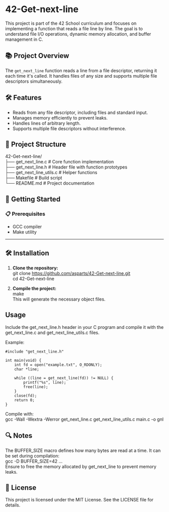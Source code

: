 # 42-Get-next-line

This project is part of the 42 School curriculum and focuses on implementing a function that reads a file line by line. The goal is to understand file I/O operations, dynamic memory allocation, and buffer management in C.

## 📚 Project Overview

The `get_next_line` function reads a line from a file descriptor, returning it each time it's called. It handles files of any size and supports multiple file descriptors simultaneously.

## 🛠️ Features

- Reads from any file descriptor, including files and standard input.
- Manages memory efficiently to prevent leaks.
- Handles lines of arbitrary length.
- Supports multiple file descriptors without interference.

## 📁 Project Structure

42-Get-next-line/ <br>
├── get_next_line.c         # Core function implementation <br>
├── get_next_line.h         # Header file with function prototypes <br>
├── get_next_line_utils.c   # Helper functions <br>
├── Makefile                # Build script <br>
└── README.md               # Project documentation <br>

## 🚀 Getting Started

### 📋 Prerequisites

- GCC compiler
- Make utility

---

## 🛠️ Installation

1. **Clone the repository:** <br>
   git clone https://github.com/asparts/42-Get-next-line.git <br>
   cd 42-Get-next-line <br>

2. **Compile the project:​** <br>
make  <br>
This will generate the necessary object files. <br>

## Usage
Include the get_next_line.h header in your C program and compile it with the get_next_line.c and get_next_line_utils.c files.

Example: <br>
```
#include "get_next_line.h"

int main(void) {
    int fd = open("example.txt", O_RDONLY);
    char *line;
    
    while ((line = get_next_line(fd)) != NULL) {
        printf("%s", line);
        free(line);
    }
    close(fd);
    return 0;
}
```
Compile with: <br>
gcc -Wall -Wextra -Werror get_next_line.c get_next_line_utils.c main.c -o gnl <br>
## 🔍 Notes
The BUFFER_SIZE macro defines how many bytes are read at a time. It can be set during compilation: <br>
gcc -D BUFFER_SIZE=42 ... <br>
Ensure to free the memory allocated by get_next_line to prevent memory leaks. <br>

## 📄 License
This project is licensed under the MIT License. See the LICENSE file for details.
